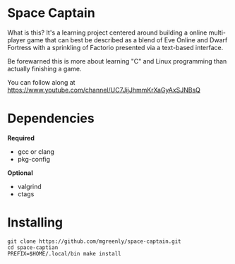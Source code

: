 Space Captain
=============

What is this?  It's a learning project centered around building a online multi-player game that can best be described
as a blend of Eve Online and Dwarf Fortress with a sprinkling of Factorio presented via a text-based interface.

Be forewarned this is more about learning "C" and Linux programming than actually finishing a game.

You can follow along at https://www.youtube.com/channel/UC7JijJhmmKrXaGyAxSJNBsQ


Dependencies
============

  **Required**
  * gcc or clang
  * pkg-config

  **Optional**
  * valgrind
  * ctags

Installing
==========

```
git clone https://github.com/mgreenly/space-captain.git
cd space-captian
PREFIX=$HOME/.local/bin make install
```
